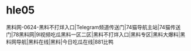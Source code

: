 # hle05
黑料网-0624-黑料不打烊入口|Telegram频道传送门|74猫导航主站|74猫传送门|78黑料网|9l视频吃瓜黑料一区二区|黑料不打烊入口|黑料专区|黑料大爆料|黑料网导航|黑料在线|黑料|今日吃瓜在线|881比鸭

